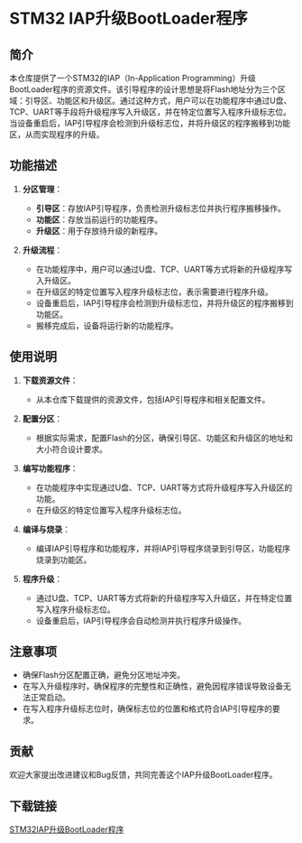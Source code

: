 # STM32 IAP升级BootLoader程序

## 简介

本仓库提供了一个STM32的IAP（In-Application Programming）升级BootLoader程序的资源文件。该引导程序的设计思想是将Flash地址分为三个区域：引导区、功能区和升级区。通过这种方式，用户可以在功能程序中通过U盘、TCP、UART等手段将升级程序写入升级区，并在特定位置写入程序升级标志位。当设备重启后，IAP引导程序会检测到升级标志位，并将升级区的程序搬移到功能区，从而实现程序的升级。

## 功能描述

1. **分区管理**：
   - **引导区**：存放IAP引导程序，负责检测升级标志位并执行程序搬移操作。
   - **功能区**：存放当前运行的功能程序。
   - **升级区**：用于存放待升级的新程序。

2. **升级流程**：
   - 在功能程序中，用户可以通过U盘、TCP、UART等方式将新的升级程序写入升级区。
   - 在升级区的特定位置写入程序升级标志位，表示需要进行程序升级。
   - 设备重启后，IAP引导程序会检测到升级标志位，并将升级区的程序搬移到功能区。
   - 搬移完成后，设备将运行新的功能程序。

## 使用说明

1. **下载资源文件**：
   - 从本仓库下载提供的资源文件，包括IAP引导程序和相关配置文件。

2. **配置分区**：
   - 根据实际需求，配置Flash的分区，确保引导区、功能区和升级区的地址和大小符合设计要求。

3. **编写功能程序**：
   - 在功能程序中实现通过U盘、TCP、UART等方式将升级程序写入升级区的功能。
   - 在升级区的特定位置写入程序升级标志位。

4. **编译与烧录**：
   - 编译IAP引导程序和功能程序，并将IAP引导程序烧录到引导区，功能程序烧录到功能区。

5. **程序升级**：
   - 通过U盘、TCP、UART等方式将新的升级程序写入升级区，并在特定位置写入程序升级标志位。
   - 设备重启后，IAP引导程序会自动检测并执行程序升级操作。

## 注意事项

- 确保Flash分区配置正确，避免分区地址冲突。
- 在写入升级程序时，确保程序的完整性和正确性，避免因程序错误导致设备无法正常启动。
- 在写入程序升级标志位时，确保标志位的位置和格式符合IAP引导程序的要求。

## 贡献

欢迎大家提出改进建议和Bug反馈，共同完善这个IAP升级BootLoader程序。

## 下载链接

[STM32IAP升级BootLoader程序](https://pan.quark.cn/s/bb24b9ae380a)